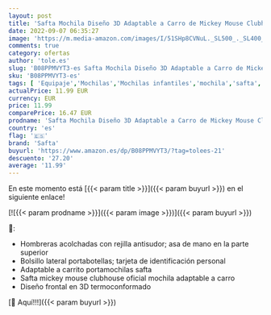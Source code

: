 ```yaml
---
layout: post
title: 'Safta Mochila Diseño 3D Adaptable a Carro de Mickey Mouse Clubhouse  270x100x320mm  Azul Claro  M  M890 '
date: 2022-09-07 06:35:27
image: 'https://m.media-amazon.com/images/I/51SHp8CVNuL._SL500_._SL400_.jpg'
comments: true
category: ofertas
author: 'tole.es'
slug: 'B08PPMVYT3-es Safta Mochila Diseño 3D Adaptable a Carro de Mickey Mouse...'
sku: 'B08PPMVYT3-es'
tags: [ 'Equipaje','Mochilas','Mochilas infantiles','mochila','safta','🇪🇸', ]
actualPrice: 11.99 EUR
currency: EUR
price: 11.99
comparePrice: 16.47 EUR
prodname: 'Safta Mochila Diseño 3D Adaptable a Carro de Mickey Mouse Clubhouse  270x100x320mm  Azul Claro  M  M890 '
country: 'es'
flag: '🇪🇸'
brand: 'Safta'
buyurl: 'https://www.amazon.es/dp/B08PPMVYT3/?tag=tolees-21'
descuento: '27.20'
average: '11.99'
---
```


En este momento está [{{< param title >}}]({{< param buyurl >}}) en el siguiente enlace!

[![{{< param prodname >}}]({{< param image >}})]({{< param buyurl >}})

🔎:

- Hombreras acolchadas con rejilla antisudor; asa de mano en la parte superior
- Bolsillo lateral portabotellas; tarjeta de identificación personal
- Adaptable a carrito portamochilas safta
- Safta mickey mouse clubhouse oficial mochila adaptable a carro
- Diseño frontal en 3D termoconformado

[🛒 Aquí!!!]({{< param buyurl >}})
